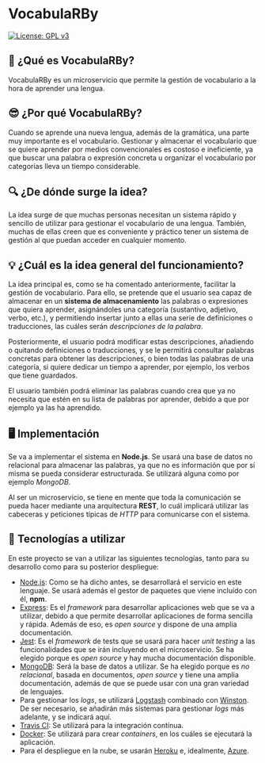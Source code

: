 # VocabulaRBy

[![License: GPL v3](https://img.shields.io/badge/License-GPLv3-blue.svg)](https://www.gnu.org/licenses/gpl-3.0)

## :thinking: ¿Qué es VocabulaRBy?

VocabulaRBy es un microservicio que permite la gestión de vocabulario
a la hora de aprender una lengua.

## :sunglasses: ¿Por qué VocabulaRBy?

Cuando se aprende una nueva lengua, además de la gramática, una parte muy importante
es el vocabulario. Gestionar y almacenar el vocabulario que se quiere aprender por medios
convencionales es costoso e ineficiente, ya que buscar una palabra o expresión concreta u
organizar el vocabulario por categorías lleva un tiempo considerable.

## :mag: ¿De dónde surge la idea?

La idea surge de que muchas personas necesitan un sistema rápido y sencillo de utilizar
para gestionar el vocabulario de una lengua. También, muchas de ellas creen que es conveniente
y práctico tener un sistema de gestión al que puedan acceder en cualquier momento.

## :bulb: ¿Cuál es la idea general del funcionamiento?

La idea principal es, como se ha comentado anteriormente, facilitar la gestión de
vocabulario. Para ello, se pretende que el usuario sea capaz de almacenar en un
**sistema de almacenamiento** las palabras o expresiones que quiera aprender, asignándoles
una categoría (sustantivo, adjetivo, verbo, etc.), y permitiendo insertar junto a ellas
una serie de definiciones o traducciones, las cuáles serán *descripciones de la palabra*.

Posteriormente, el usuario podrá modificar estas descripciones, añadiendo o quitando
definiciones o traducciones, y se le permitirá consultar palabras concretas para obtener
las descripciones, o bien todas las palabras de una categoría, si quiere dedicar un tiempo
a aprender, por ejemplo, los verbos que tiene guardados.

El usuario también podrá eliminar las palabras cuando crea que ya no necesita que estén en
su lista de palabras por aprender, debido a que por ejemplo ya las ha aprendido.

## :desktop_computer: Implementación

Se va a implementar el sistema en **Node.js**. Se usará una base de datos no relacional
para almacenar las palabras, ya que no es información que por sí misma se pueda considerar
estructurada. Se utilizará alguna como por ejemplo *MongoDB*.

Al ser un microservicio, se tiene en mente que toda la comunicación se pueda hacer mediante
una arquitectura **REST**, lo cuál implicará utilizar las cabeceras y peticiones típicas de
*HTTP* para comunicarse con el sistema.

## :wrench: Tecnologías a utilizar

En este proyecto se van a utilizar las siguientes tecnologías, tanto para su desarrollo como
para su posterior despliegue:

- [Node.js](https://nodejs.org/en/): Como se ha dicho antes, se desarrollará el servicio en este lenguaje.
Se usará además el gestor de paquetes que viene incluído con él, **npm**.
- [Express](http://expressjs.com/): Es el *framework* para desarrollar aplicaciones web que
se va a utilizar, debido a que permite desarrollar aplicaciones de forma sencilla y rápida.
Además de eso, es *open source* y dispone de una amplia documentación.
- [Jest](https://jestjs.io/): Es el *framework* de tests que se usará para hacer *unit testing*
a las funcionalidades que se irán incluyendo en el microservicio. Se ha elegido porque es
*open source* y hay mucha documentación disponible.
- [MongoDB](https://www.mongodb.com/): Será la base de datos a utilizar. Se ha elegido porque es
*no relacional*, basada en documentos, *open source* y tiene una amplia documentación, además de
que se puede usar con una gran variedad de lenguajes.
- Para gestionar los *logs*, se utilizará [Logstash](https://www.elastic.co/es/products/logstash)
combinado con [Winston](https://www.npmjs.com/package/winston). De ser necesario, se añadirán más
sistemas para gestionar *logs* más adelante, y se indicará aquí.
- [Travis CI](https://travis-ci.org/): Se utilizará para la integración contínua.
- [Docker](https://www.docker.com/): Se utilizará para crear *containers*, en los cuáles se ejecutará
la aplicación.
- Para el despliegue en la nube, se usarán [Heroku](https://www.heroku.com/) e, idealmente,
[Azure](https://azure.microsoft.com/es-es/).
